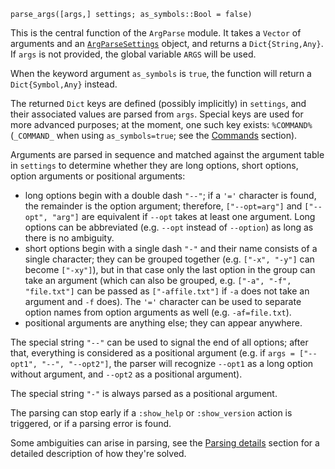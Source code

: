 ```
parse_args([args,] settings; as_symbols::Bool = false)
```

This is the central function of the `ArgParse` module. It takes a `Vector` of arguments and an [`ArgParseSettings`](@ref) object, and returns a `Dict{String,Any}`. If `args` is not provided, the global variable `ARGS` will be used.

When the keyword argument `as_symbols` is `true`, the function will return a `Dict{Symbol,Any}` instead.

The returned `Dict` keys are defined (possibly implicitly) in `settings`, and their associated values are parsed from `args`. Special keys are used for more advanced purposes; at the moment, one such key exists: `%COMMAND%` (`_COMMAND_` when using `as_symbols=true`; see the [Commands](@ref) section).

Arguments are parsed in sequence and matched against the argument table in `settings` to determine whether they are long options, short options, option arguments or positional arguments:

  * long options begin with a double dash `"--"`; if a `'='` character is found, the remainder is the option argument; therefore, `["--opt=arg"]` and `["--opt", "arg"]` are equivalent if `--opt` takes at least one argument. Long options can be abbreviated (e.g. `--opt` instead of `--option`) as long as there is no ambiguity.
  * short options begin with a single dash `"-"` and their name consists of a single character; they can be grouped together (e.g. `["-x", "-y"]` can become `["-xy"]`), but in that case only the last option in the group can take an argument (which can also be grouped, e.g. `["-a", "-f", "file.txt"]` can be passed as `["-affile.txt"]` if `-a` does not take an argument and `-f` does). The `'='` character can be used to separate option names from option arguments as well (e.g. `-af=file.txt`).
  * positional arguments are anything else; they can appear anywhere.

The special string `"--"` can be used to signal the end of all options; after that, everything is considered as a positional argument (e.g. if `args = ["--opt1", "--", "--opt2"]`, the parser will recognize `--opt1` as a long option without argument, and `--opt2` as a positional argument).

The special string `"-"` is always parsed as a positional argument.

The parsing can stop early if a `:show_help` or `:show_version` action is triggered, or if a parsing error is found.

Some ambiguities can arise in parsing, see the [Parsing details](@ref) section for a detailed description of how they're solved.
